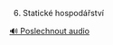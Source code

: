 
6. Statické hospodářství

[🔊 Poslechnout audio](/data/7-paragraphs/audio/chapter_49/para_001-6-Statick-hospodstv.mp3)
